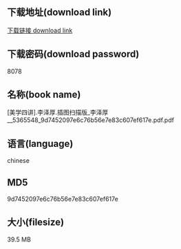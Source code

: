 ## 下载地址(download link)
[下载链接 download link](https://voluble-croquembouche-d321dc.netlify.app/?s=%5B%E7%BE%8E%E5%AD%A6%E5%9B%9B%E8%AE%B2%5D.%E6%9D%8E%E6%B3%BD%E5%8E%9A.%E6%8F%92%E5%9B%BE%E6%89%AB%E6%8F%8F%E7%89%88_%E6%9D%8E%E6%B3%BD%E5%8E%9A__5365548_9d7452097e6c76b56e7e83c607ef617e.pdf)

## 下载密码(download password)
8078

## 名称(book name)
[美学四讲].李泽厚.插图扫描版_李泽厚__5365548_9d7452097e6c76b56e7e83c607ef617e.pdf.pdf

## 语言(language)
chinese

## MD5
9d7452097e6c76b56e7e83c607ef617e

## 大小(filesize)
39.5 MB
